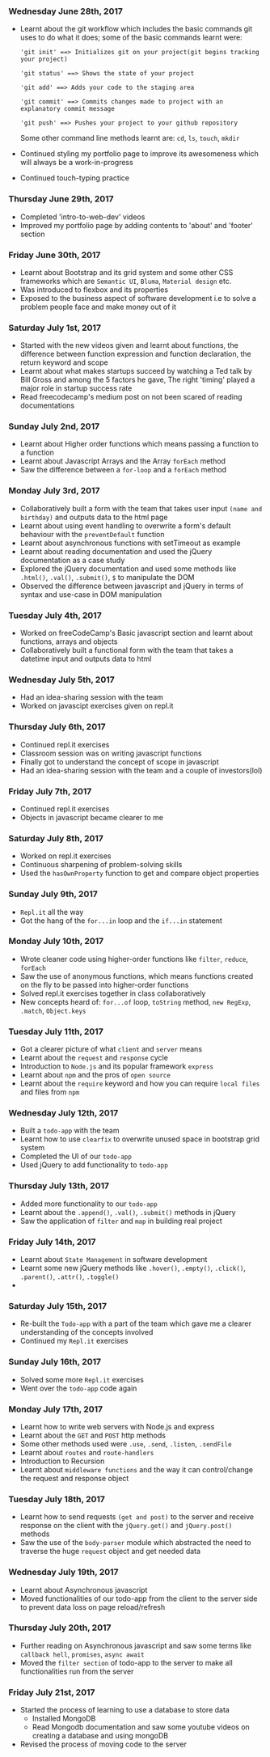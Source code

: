 ### Wednesday June 28th, 2017

* Learnt about the git workflow which includes the basic commands git uses to do what it does; some of the basic commands learnt were:

      'git init' ==> Initializes git on your project(git begins tracking your project) 

      'git status' ==> Shows the state of your project

      'git add' ==> Adds your code to the staging area

      'git commit' ==> Commits changes made to project with an explanatory commit message

      'git push' ==> Pushes your project to your github repository

  Some other command line methods learnt are: `cd`, `ls`, `touch`, `mkdir`
* Continued styling my portfolio page to improve its awesomeness which will always be a work-in-progress
* Continued touch-typing practice 

### Thursday June 29th, 2017

* Completed 'intro-to-web-dev' videos
* Improved my portfolio page by adding contents to 'about' and 'footer' section

### Friday June 30th, 2017

* Learnt about Bootstrap and its grid system and some other CSS frameworks which are `Semantic UI`, `Bluma`, `Material design` etc.
* Was introduced to flexbox and its properties
* Exposed to the business aspect of software development i.e to solve a problem people face and make money out of it

### Saturday July 1st, 2017

* Started with the new videos given and learnt about functions, the difference between function expression and function declaration, the return keyword and scope
* Learnt about what makes startups succeed by watching a Ted talk by Bill Gross and among the 5 factors he gave, The right 'timing' played a major role in startup success rate 
* Read freecodecamp's medium post on not been scared of reading documentations

### Sunday July 2nd, 2017

* Learnt about Higher order functions which means passing a function to a function
* Learnt about Javascript Arrays and the Array `forEach` method
* Saw the difference between a `for-loop` and a `forEach` method

### Monday July 3rd, 2017

* Collaboratively built a form with the team that takes user input `(name and birthday)` and outputs data to the html page 
* Learnt about using event handling to overwrite a form's default behaviour with the `preventDefault` function
* Learnt about asynchronous functions with setTimeout as example
* Learnt about reading documentation and used the jQuery documentation as a case study 
* Explored the jQuery documentation and used some methods like `.html()`, `.val()`, `.submit()`, `$` to manipulate the DOM
* Observed the difference between javascript and jQuery in terms of syntax and use-case in DOM manipulation

### Tuesday July 4th, 2017

* Worked on freeCodeCamp's Basic javascript section and learnt about functions, arrays and objects
* Collaboratively built a functional form with the team that takes a datetime input and outputs data to html 

### Wednesday July 5th, 2017

* Had an idea-sharing session with the team
* Worked on javascipt exercises given on repl.it

### Thursday July 6th, 2017

* Continued repl.it exercises
* Classroom session was on writing javascript functions
* Finally got to understand the concept of scope in javascript
* Had an idea-sharing session with the team and a couple of investors(lol)

### Friday July 7th, 2017

* Continued repl.it exercises
* Objects in javascript became clearer to me

### Saturday July 8th, 2017

* Worked on repl.it exercises
* Continuous sharpening of problem-solving skills
* Used the `hasOwnProperty` function to get and compare object properties


### Sunday July 9th, 2017

* `Repl.it` all the way
* Got the hang of the `for...in` loop and the `if...in` statement

### Monday July 10th, 2017

* Wrote cleaner code using higher-order functions like `filter`, `reduce`, `forEach`
* Saw the use of anonymous functions, which means functions created on the fly to be passed into higher-order functions
* Solved repl.it exercises together in class collaboratively 
* New concepts heard of: `for...of` loop, `toString` method, `new RegExp`, `.match`, `Object.keys`  

### Tuesday July 11th, 2017

* Got a clearer picture of what `client` and `server` means
* Learnt about the `request` and `response` cycle
* Introduction to `Node.js` and its popular framework `express`
* Learnt about `npm` and the pros of `open source`
* Learnt about the `require` keyword and how you can require `local files` and files from `npm`

### Wednesday July 12th, 2017

* Built a `todo-app` with the team
* Learnt how to use `clearfix` to overwrite unused space in bootstrap grid system
* Completed the UI of our `todo-app`
* Used jQuery to add functionality to `todo-app`

### Thursday July 13th, 2017

* Added more functionality to our `todo-app`
* Learnt about the `.append()`, `.val()`, `.submit()` methods in jQuery
* Saw the application of `filter` and `map` in building real project

### Friday July 14th, 2017

* Learnt about `State Management` in software development
* Learnt some new jQuery methods like `.hover()`, `.empty()`, `.click()`, `.parent()`, `.attr()`, `.toggle()`
* 

### Saturday July 15th, 2017

* Re-built the `Todo-app` with a part of the team which gave me a clearer understanding of the concepts involved
* Continued my `Repl.it` exercises

### Sunday July 16th, 2017

* Solved some more `Repl.it` exercises
* Went over the `todo-app` code again

### Monday July 17th, 2017

* Learnt how to write web servers with Node.js and express
* Learnt about the `GET` and `POST` http methods 
* Some other methods used were `.use`, `.send`, `.listen`, `.sendFile`
* Learnt about `routes` and `route-handlers` 
* Introduction to Recursion
* Learnt about `middleware functions` and the way it can control/change the request and response object 

### Tuesday July 18th, 2017

* Learnt how to send requests `(get and post)` to the server and receive response on the client with the `jQuery.get()` and `jQuery.post()` methods
* Saw the use of the `body-parser` module which abstracted the need to traverse the huge `request` object and get needed data


### Wednesday July 19th, 2017

* Learnt about Asynchronous javascript
* Moved functionalities of our todo-app from the client to the server side to prevent data loss on page reload/refresh

### Thursday July 20th, 2017

* Further reading on Asynchronous javascript and saw some terms like `callback hell`, `promises`, `async await`
* Moved the `filter section` of todo-app to the server to make all functionalities run from the server 

### Friday July 21st, 2017

* Started the process of learning to use a database to store data 
  * Installed MongoDB
  * Read Mongodb documentation and saw some youtube videos on creating a database and using mongoDB
* Revised the process of moving code to the server